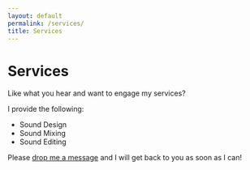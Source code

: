 ```yaml
---
layout: default
permalink: /services/
title: Services
---
```


# Services

Like what you hear and want to engage my services? 

I provide the following: 
- Sound Design
- Sound Mixing
- Sound Editing

Please <a href="{{ site.baseurl }}/contact/">drop me a message</a> and I will get back to you as soon as I can!
